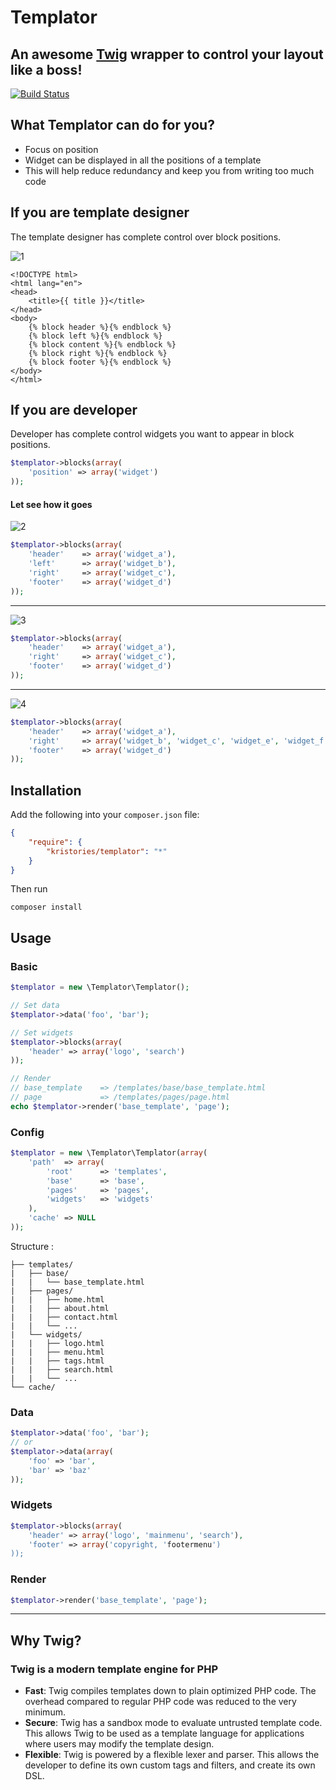 # Templator
## An awesome [Twig](twig.sensiolabs.org) wrapper to control your layout like a boss!

[![Build Status](https://travis-ci.org/Kristories/Templator.png)](https://travis-ci.org/Kristories/Templator)

## What Templator can do for you?

- Focus on position
- Widget can be displayed in all the positions of a template
- This will help reduce redundancy and keep you from writing too much code


## If you are template designer

The template designer has complete control over block positions.

![1](assets/1.png)
   
    <!DOCTYPE html>
    <html lang="en">
    <head>
        <title>{{ title }}</title>
    </head>
    <body>
        {% block header %}{% endblock %}
        {% block left %}{% endblock %}
        {% block content %}{% endblock %}
        {% block right %}{% endblock %}
        {% block footer %}{% endblock %}
    </body>
    </html>
    
## If you are developer

Developer has complete control widgets you want to appear in block positions.

```php
$templator->blocks(array(
    'position' => array('widget')
));
```

#### Let see how it goes

![2](assets/2.png)

```php
$templator->blocks(array(
    'header'    => array('widget_a'),
    'left'      => array('widget_b'),
    'right'     => array('widget_c'),
    'footer'    => array('widget_d')
));
```

---

![3](assets/3.png)

```php
$templator->blocks(array(
    'header'    => array('widget_a'),
    'right'     => array('widget_c'),
    'footer'    => array('widget_d')
));
```

---

![4](assets/4.png)

```php
$templator->blocks(array(
    'header'    => array('widget_a'),
    'right'     => array('widget_b', 'widget_c', 'widget_e', 'widget_f'),
    'footer'    => array('widget_d')
));
```


## Installation

Add the following into your `composer.json` file:

```json
{
    "require": {
        "kristories/templator": "*"
    }
}
```

Then run

```
composer install
```


## Usage

### Basic

```php
$templator = new \Templator\Templator();

// Set data
$templator->data('foo', 'bar');

// Set widgets
$templator->blocks(array(
    'header' => array('logo', 'search')
));

// Render
// base_template    => /templates/base/base_template.html
// page             => /templates/pages/page.html
echo $templator->render('base_template', 'page');
```

### Config

```php
$templator = new \Templator\Templator(array(
    'path'  => array(
        'root'      => 'templates',
        'base'      => 'base',
        'pages'     => 'pages',
        'widgets'   => 'widgets'
    ),
    'cache' => NULL
));
```

Structure :

```
├── templates/
|   ├── base/
|   |   └── base_template.html
|   ├── pages/
|   |   ├── home.html
|   |   ├── about.html
|   |   ├── contact.html
|   |   └── ...
|   └── widgets/
|   |   ├── logo.html
|   |   ├── menu.html
|   |   ├── tags.html
|   |   ├── search.html    
|   |   └── ...
└── cache/
```

### Data

```php
$templator->data('foo', 'bar');
// or
$templator->data(array(
    'foo' => 'bar',
    'bar' => 'baz'
));
```

### Widgets

```php
$templator->blocks(array(
    'header' => array('logo', 'mainmenu', 'search'),
    'footer' => array('copyright, 'footermenu')
));
```

### Render

```php
$templator->render('base_template', 'page');
```

---

## Why Twig?

### Twig is a modern template engine for PHP

- **Fast**: Twig compiles templates down to plain optimized PHP code. The overhead compared to regular PHP code was reduced to the very minimum.
- **Secure**: Twig has a sandbox mode to evaluate untrusted template code. This allows Twig to be used as a template language for applications where users may modify the template design.
- **Flexible**: Twig is powered by a flexible lexer and parser. This allows the developer to define its own custom tags and filters, and create its own DSL.
